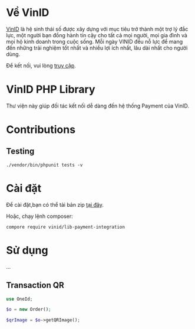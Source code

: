 # Về VinID
[VinID](https://vinid.net) là hệ sinh thái số được xây dựng với mục tiêu trở thành một trợ lý đắc lực, một người bạn đồng hành tin cậy cho tất cả mọi người, mọi gia đình và mọi hộ kinh doanh trong cuộc sống. Mỗi ngày VINID đều nỗ lực để mang đến những trải nghiệm tốt nhất và nhiều lợi ích nhất, lâu dài nhất cho người dùng. 

Để kết nối, vui lòng [truy cập](https://developers.vinid.net/gioi-thieu-chung/huong-dan-quy-trinh-tich-hop-chung).

# VinID PHP Library
Thư viện này giúp đối tác kết nối dễ dàng đến hệ thống Payment của VinID.

# Contributions
## Testing
```
./vendor/bin/phpunit tests -v
```

# Cài đặt
Để cài đặt,bạn có thể tải bản zip [tại đây](https://vinid.net). 

Hoặc, chạy lệnh composer: 

  <code>compore require vinid/lib-payment-integration</code>

# Sử dụng

...

## Transaction QR

```php
use OneId;

$o = new Order();

$qrImage = $o->getQRImage();

```